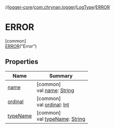 //[logger-core](../../../../index.md)/[com.chrynan.logger](../../index.md)/[LogType](../index.md)/[ERROR](index.md)

# ERROR

[common]\
[ERROR](index.md)("Error")

## Properties

| Name | Summary |
|---|---|
| [name](../-d-e-b-u-g/index.md#-372974862%2FProperties%2F532252580) | [common]<br>val [name](../-d-e-b-u-g/index.md#-372974862%2FProperties%2F532252580): [String](https://kotlinlang.org/api/latest/jvm/stdlib/kotlin/-string/index.html) |
| [ordinal](../-d-e-b-u-g/index.md#-739389684%2FProperties%2F532252580) | [common]<br>val [ordinal](../-d-e-b-u-g/index.md#-739389684%2FProperties%2F532252580): [Int](https://kotlinlang.org/api/latest/jvm/stdlib/kotlin/-int/index.html) |
| [typeName](../type-name.md) | [common]<br>val [typeName](../type-name.md): [String](https://kotlinlang.org/api/latest/jvm/stdlib/kotlin/-string/index.html) |
